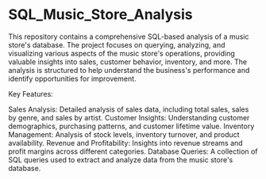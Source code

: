 # SQL_Music_Store_Analysis
This repository contains a comprehensive SQL-based analysis of a music store's database. The project focuses on querying, analyzing, and visualizing various aspects of the music store's operations, providing valuable insights into sales, customer behavior, inventory, and more. The analysis is structured to help understand the business's performance and identify opportunities for improvement.

Key Features:

Sales Analysis: Detailed analysis of sales data, including total sales, sales by genre, and sales by artist.
Customer Insights: Understanding customer demographics, purchasing patterns, and customer lifetime value.
Inventory Management: Analysis of stock levels, inventory turnover, and product availability.
Revenue and Profitability: Insights into revenue streams and profit margins across different categories.
Database Queries: A collection of SQL queries used to extract and analyze data from the music store's database.
